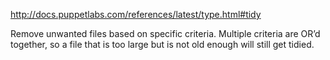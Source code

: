 http://docs.puppetlabs.com/references/latest/type.html#tidy

Remove unwanted files based on specific criteria. Multiple criteria are OR’d together, so a file that is too large but is not old enough will still get tidied.
